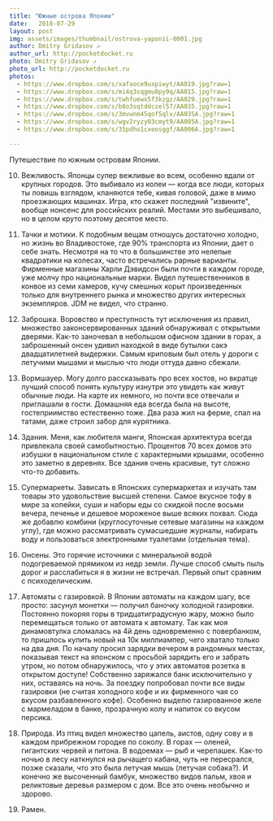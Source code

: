 ```yaml
---
title: "Южные острова Японии"
date:   2018-07-29
layout: post
img: assets/images/thumbnail/ostrova-yaponii-0001.jpg
author: Dmitry Gridasov ↗
author_url: http://pocketdocket.ru
photo: Dmitry Gridasov ↗
photo_url: http://pocketdocket.ru
photos: 
  - https://www.dropbox.com/s/xafaoce9uxpiwyt/AA019.jpg?raw=1
  - https://www.dropbox.com/s/mi4q3sqgmu8py9q/AA015.jpg?raw=1
  - https://www.dropbox.com/s/twhfuewx5f3kzgz/AA029.jpg?raw=1
  - https://www.dropbox.com/s/b8o3sqtddczel57/AA035.jpg?raw=1
  - https://www.dropbox.com/s/3mvwnm45qof5qlv/AA035A.jpg?raw=1
  - https://www.dropbox.com/s/wgv2ryzy03cmyt9/AA005A.jpg?raw=1
  - https://www.dropbox.com/s/35pdho1cxeosggf/AA006A.jpg?raw=1

--- 
```


Путешествие по южным островам Японии. 

10. Вежливость. 
Японцы супер вежливые во всем, особенно вдали от крупных городов. Это выбивало из колеи — когда все люди, которых ты ловишь взглядом, кланяются тебе, кивая головой, даже в мимо проезжающих машинах. Игра, кто скажет последний "извините", вообще нонсенс для российских реалий. Местами это выбешивало, но в целом круто поэтому десятое место. 

9. Тачки и мотики. 
К подобным вещам отношусь достаточно холодно, но жизнь во Владивостоке, где 90% транспорта из Японии, дает о себе знать. Несмотря на то что в большинстве это нелепые квадратики на колесах, часто встречались рарные варианты. Фирменные магазины Харли Дэвидсон были почти в каждом городе, уже молчу про национальные марки. Видел путешественников в конвое из семи хамеров, кучу смешных корыт произведенных только для внутреннего рынка и множество других интересных экземпляров. JDM не видел, что странно. 

8. Заброшка. 
Воровство и преступность тут исключения из правил, множество законсервированных зданий обнаруживал с открытыми дверями. Как-то заночевал в небольшом офисном здании в горах, а заброшенный онсен удивил находкой в виде бутылки сакэ двадцатилетней выдержки. Самым криповым был отель у дороги с летучими мышами и мыслью что люди оттуда давно сбежали. 

7. Вормшауер. 
Могу долго рассказывать про всех хостов, но вкратце лучший способ понять культуру изнутри это увидеть как живут обычные люди. На карте их немного, но почти все отвечали и приглашали в гости. Домашняя еда всегда была на высоте, гостеприимство естественно тоже. Два раза жил на ферме, спал на татами, даже строил забор для курятника. 

6. Здания. 
Меня, как любителя манги, Японская архитектура всегда привлекала своей самобытностью. Процентов 70 всех домов это избушки в национальном стиле с характерными крышами, особенно это заметно в деревнях. Все здания очень красивые, тут сложно что-то добавить. 

5. Супермаркеты. 
Зависать в Японских супермаркетах и изучать там товары это удовольствие высшей степени. Самое вкусное тофу в мире за копейки, суши и наборы еды со скидкой после восьми вечера, печенье и дешевое мороженое выше всяких похвал. Сюда же добавлю комбини (круглосуточные сетевые магазины на каждом углу), где можно рассматривать сумасшедшие журналы, набирать воду и пользоваться электронными туалетами (отдельная тема). 

4. Онсены. 
Это горячие источники с минеральной водой подогреваемой прямиком из недр земли. Лучше способ смыть пыль дорог и расслабиться я в жизни не встречал. Первый опыт сравним с психоделическим. 

3. Автоматы с газировкой. 
В Японии автоматы на каждом шагу, все просто: засунул монетки — получил баночку холодной газировки. Постоянно покоряя горы в тридцатиградусную жару, можно было перемещаться только от автомата к автомату. 
Так как моя динамовтулка сломалась на 4й день одновременно с повербанком, то пришлось купить новый на 10к миллиампер, чего хватало только на два дня. По началу просил зарядки вечером в рандомных местах, показывая текст на японском с просьбой зарядить его и забрать утром, но потом обнаружилось, что у этих автоматов розетка в открытом доступе! Собственно заряжался банк исключительно у них, оставаясь на ночь. 
За поездку попробовал почти все виды газировки (не считая холодного кофе и их фирменного чая со вкусом разбавленного кофе). Особенно выделю газированное желе с мармеладом в банке, прозрачную колу и напиток со вкусом персика. 

2. Природа. 
Из птиц видел множество цапель, аистов, одну сову и в каждом прибрежном городке по соколу. В горах — оленей, гигантских червей и питона. В водоемах — рыб и черепашек. Как-то ночью в лесу наткнулся на рычащего кабана, чуть не пересрался, позже сказали, что это была летучая мышь (летучая собака?). И конечно же высоченный бамбук, множество видов пальм, хвоя и реликтовые деревья размером с дом. Все это очень необычно и здорово. 

1. Рамен.